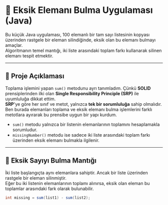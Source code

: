 # 🔢 Eksik Elemanı Bulma Uygulaması (Java)

Bu küçük Java uygulaması, 100 elemanlı bir tam sayı listesinin kopyası üzerinden rastgele bir eleman silindiğinde, eksik olan bu elemanı bulmayı amaçlar.  
Algoritmanın temel mantığı, iki liste arasındaki toplam farkı kullanarak silinen elemanı tespit etmektir.

---

## 📌 Proje Açıklaması

Toplama işlemini yapan `sum()` metodunu ayrı tanımladım. Çünkü **SOLID** prensiplerinden ilki olan **Single Responsibility Principle (SRP)** ile uyumluluğa dikkat ettim.  
**SRP**'ye göre her sınıf ve metot, yalnızca **tek bir sorumluluğa** sahip olmalıdır.  
Ben burada elemanları toplama ve eksik elemanı bulma işlemlerini farklı metotlara ayırarak bu prensibe uygun bir yapı kurdum.

- `sum()` metodu yalnızca bir listenin elemanlarının toplamını hesaplamakla sorumludur.
- `missingNumber()` metodu ise sadece iki liste arasındaki toplam farkı üzerinden eksik elemanı bulmakla ilgilenir.

---

## 🧠 Eksik Sayıyı Bulma Mantığı

İki liste başlangıçta aynı elemanlara sahiptir. Ancak bir liste üzerinden rastgele bir eleman silinmiştir.  
Eğer bu iki listenin elemanlarının toplamı alınırsa, eksik olan eleman bu toplamlar arasındaki fark olarak bulunabilir.

```java
int missing = sum(list1) - sum(list2);
